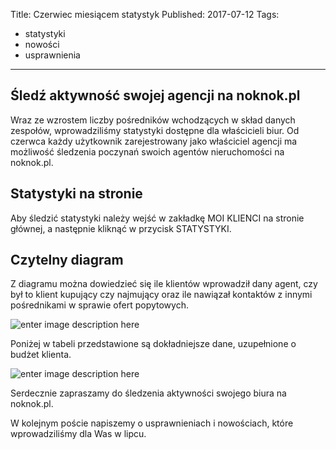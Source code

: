 
Title: Czerwiec miesiącem statystyk
Published: 2017-07-12
Tags:
- statystyki
- nowości
- usprawnienia


---


Śledź aktywność swojej agencji na noknok.pl
-------------------------------------------

Wraz ze wzrostem liczby pośredników wchodzących w skład danych zespołów, wprowadziliśmy statystyki dostępne dla właścicieli biur. Od czerwca każdy użytkownik zarejestrowany jako właściciel agencji ma możliwość śledzenia poczynań swoich agentów nieruchomości na noknok.pl. 

Statystyki na stronie
---------------------

Aby śledzić statystyki należy wejść w zakładkę MOI KLIENCI na stronie głównej, a następnie kliknąć w przycisk STATYSTYKI. 

Czytelny diagram
----------------

Z diagramu można dowiedzieć się ile klientów wprowadził dany agent, czy był to klient kupujący czy najmujący oraz ile nawiązał kontaktów z innymi pośrednikami w sprawie ofert popytowych. 

![enter image description here](https://lh3.googleusercontent.com/-Pw9_SEKrr3A/WWStxy-JpvI/AAAAAAAAAXs/gBIdadAahaEtsKrQ1fnZtwnMYa3NVCzBwCLcBGAs/s750/diagram.png "diagram.png")

Poniżej w tabeli przedstawione są dokładniejsze dane, uzupełnione o budżet klienta.

![enter image description here](https://lh3.googleusercontent.com/-tUMPD1NC9PM/WWStmVMBpRI/AAAAAAAAAXk/JbKTV9t9eyI2nsxLV64Oql8r9-ckVgcjQCLcBGAs/s750/tabela.png "tabela.png")

Serdecznie zapraszamy do śledzenia aktywności swojego biura na noknok.pl.

W kolejnym poście napiszemy o usprawnieniach i nowościach, które wprowadziliśmy dla Was w lipcu.
